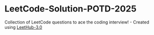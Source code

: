 # LeetCode-Solution-POTD-2025
Collection of LeetCode questions to ace the coding interview! - Created using [LeetHub-3.0](https://github.com/raphaelheinz/LeetHub-3.0)

